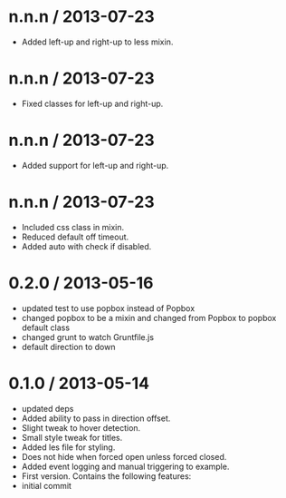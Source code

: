 
n.n.n / 2013-07-23 
==================

 * Added left-up and right-up to less mixin.

n.n.n / 2013-07-23 
==================

 * Fixed classes for left-up and right-up.

n.n.n / 2013-07-23 
==================

 * Added support for left-up and right-up.

n.n.n / 2013-07-23 
==================

 * Included css class in mixin.
 * Reduced default off timeout.
 * Added auto with check if disabled.

0.2.0 / 2013-05-16 
==================

  * updated test to use popbox instead of Popbox
  * changed popbox to be a mixin and changed from Popbox to popbox default class
  * changed grunt to watch Gruntfile.js
  * default direction to down

0.1.0 / 2013-05-14 
==================

  * updated deps
  * Added ability to pass in direction offset.
  * Slight tweak to hover detection.
  * Small style tweak for titles.
  * Added les file for styling.
  * Does not hide when forced open unless forced closed.
  * Added event logging and manual triggering to example.
  * First version. Contains the following features:
  * initial commit
